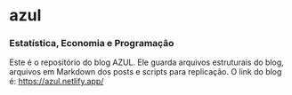 # azul
### Estatística, Economia e Programação

Este é o repositório do blog AZUL. Ele guarda arquivos estruturais do blog, arquivos em Markdown dos posts e scripts para replicação.
O link do blog é: https://azul.netlify.app/
